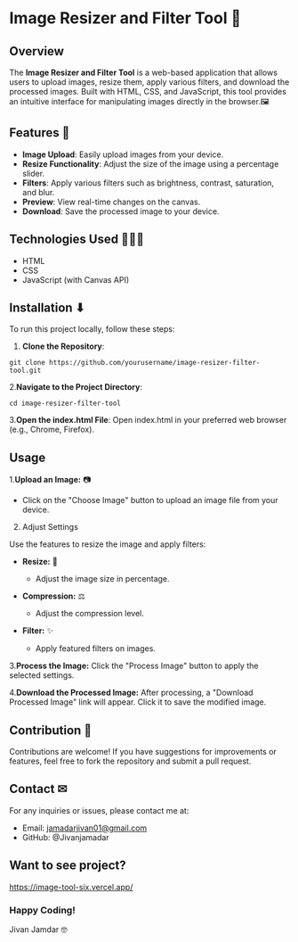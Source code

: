 # Image Resizer and Filter Tool 🌄

## Overview

The **Image Resizer and Filter Tool** is a web-based application that allows users to upload images, resize them, apply various filters, and download the processed images. Built with HTML, CSS, and JavaScript, this tool provides an intuitive interface for manipulating images directly in the browser.🖼️

## Features 🩵

- **Image Upload**: Easily upload images from your device.
- **Resize Functionality**: Adjust the size of the image using a percentage slider.
- **Filters**: Apply various filters such as brightness, contrast, saturation, and blur.
- **Preview**: View real-time changes on the canvas.
- **Download**: Save the processed image to your device.

## Technologies Used 👨🏻‍💻

- HTML
- CSS
- JavaScript (with Canvas API)

## Installation ⬇

To run this project locally, follow these steps:

1. **Clone the Repository**:
```
git clone https://github.com/yourusername/image-resizer-filter-tool.git
```
2.**Navigate to the Project Directory**:
   ```
cd image-resizer-filter-tool
   ```
3.**Open the index.html File**:
Open index.html in your preferred web browser (e.g., Chrome, Firefox).

## Usage
1.**Upload an Image:** 📷
- Click on the "Choose Image" button to upload an image file from your device.

2. Adjust Settings

Use the features to resize the image and apply filters:

- **Resize:** 🔄
  - Adjust the image size in percentage.
  
- **Compression:** ⚖️
  - Adjust the compression level.
  
- **Filter:** ✨
  - Apply featured filters on images.


3.**Process the Image:**
Click the "Process Image" button to apply the selected settings.

4.**Download the Processed Image:**
After processing, a "Download Processed Image" link will appear. Click it to save the modified image.

## Contribution 🤝
Contributions are welcome! If you have suggestions for improvements or features, feel free to fork the repository and submit a pull request.

## Contact ✉
For any inquiries or issues, please contact me at:

- Email: jamadarjivan01@gmail.com
- GitHub: @Jivanjamadar

## Want to see project? 
https://image-tool-six.vercel.app/



### Happy Coding!
Jivan Jamdar 🤓

